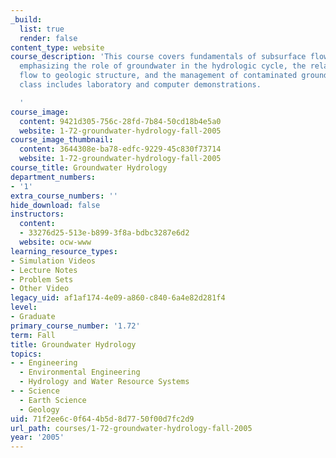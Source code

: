 ```yaml
---
_build:
  list: true
  render: false
content_type: website
course_description: 'This course covers fundamentals of subsurface flow and transport,
  emphasizing the role of groundwater in the hydrologic cycle, the relation of groundwater
  flow to geologic structure, and the management of contaminated groundwater. The
  class includes laboratory and computer demonstrations.

  '
course_image:
  content: 9421d305-756c-28fd-7b84-50cd18b4e5a0
  website: 1-72-groundwater-hydrology-fall-2005
course_image_thumbnail:
  content: 3644308e-ba78-edfc-9229-45c830f73714
  website: 1-72-groundwater-hydrology-fall-2005
course_title: Groundwater Hydrology
department_numbers:
- '1'
extra_course_numbers: ''
hide_download: false
instructors:
  content:
  - 33276d25-513e-b899-3f8a-bdbc3287e6d2
  website: ocw-www
learning_resource_types:
- Simulation Videos
- Lecture Notes
- Problem Sets
- Other Video
legacy_uid: af1af174-4e09-a860-c840-6a4e82d281f4
level:
- Graduate
primary_course_number: '1.72'
term: Fall
title: Groundwater Hydrology
topics:
- - Engineering
  - Environmental Engineering
  - Hydrology and Water Resource Systems
- - Science
  - Earth Science
  - Geology
uid: 71f2ee6c-0f64-4b5d-8d77-50f00d7fc2d9
url_path: courses/1-72-groundwater-hydrology-fall-2005
year: '2005'
---
```

